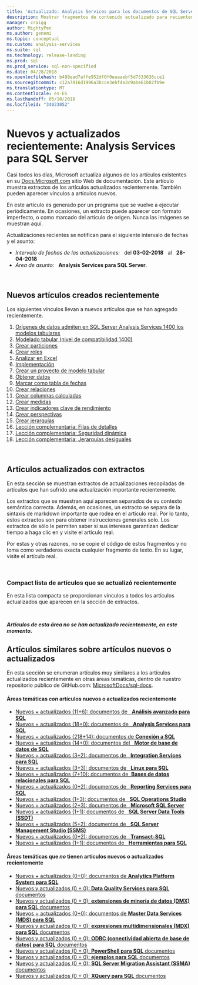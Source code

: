 ```yaml
---
title: 'Actualizado: Analysis Services para los documentos de SQL Server | Documentos de Microsoft'
description: Mostrar fragmentos de contenido actualizado para recientemente modificadas en documentación, Analysis Services para Microsoft SQL Server.
manager: craigg
author: MightyPen
ms.author: genemi
ms.topic: conceptual
ms.custom: analysis-services
ms.suite: sql
ms.technology: release-landing
ms.prod: sql
ms.prod_service: sql-non-specified
ms.date: 04/28/2018
ms.openlocfilehash: b499ead7affe952df0f0eaaaebf5d7533636cce1
ms.sourcegitcommit: c12a7416d1996a3bcce3ebf4a3c9abe61b02fb9e
ms.translationtype: MT
ms.contentlocale: es-ES
ms.lasthandoff: 05/10/2018
ms.locfileid: "34023052"
---
```

# <a name="new-and-recently-updated-analysis-services-for-sql-server"></a>Nuevos y actualizados recientemente: Analysis Services para SQL Server



Casi todos los días, Microsoft actualiza algunos de los artículos existentes en su [Docs.Microsoft.com](http://docs.microsoft.com/) sitio Web de documentación. Este artículo muestra extractos de los artículos actualizados recientemente. También pueden aparecer vínculos a artículos nuevos.

En este artículo es generado por un programa que se vuelve a ejecutar periódicamente. En ocasiones, un extracto puede aparecer con formato imperfecto, o como marcado del artículo de origen. Nunca las imágenes se muestran aquí.

Actualizaciones recientes se notifican para el siguiente intervalo de fechas y el asunto:



- *Intervalo de fechas de las actualizaciones:* &nbsp; del **03-02-2018** &nbsp; al &nbsp; **28-04-2018**
- *Área de asunto:* &nbsp; **Analysis Services para SQL Server**.




&nbsp;

## <a name="new-articles-created-recently"></a>Nuevos artículos creados recientemente

Los siguientes vínculos llevan a nuevos artículos que se han agregado recientemente.


1. [Orígenes de datos admiten en SQL Server Analysis Services 1400 los modelos tabulares](tabular-models/data-sources-supported-ssas-tabular-1400.md)
2. [Modelado tabular (nivel de compatibilidad 1400)](tutorial-tabular-1400/as-adventure-works-tutorial.md)
3. [Crear particiones](tutorial-tabular-1400/as-lesson-10-create-partitions.md)
4. [Crear roles](tutorial-tabular-1400/as-lesson-11-create-roles.md)
5. [Analizar en Excel](tutorial-tabular-1400/as-lesson-12-analyze-in-excel.md)
6. [Implementación](tutorial-tabular-1400/as-lesson-13-deploy.md)
7. [Crear un proyecto de modelo tabular](tutorial-tabular-1400/as-lesson-1-create-a-new-tabular-model-project.md)
8. [Obtener datos](tutorial-tabular-1400/as-lesson-2-Get-data.md)
9. [Marcar como tabla de fechas](tutorial-tabular-1400/as-lesson-3-mark-as-date-table.md)
10. [Crear relaciones](tutorial-tabular-1400/as-lesson-4-create-relationships.md)
11. [Crear columnas calculadas](tutorial-tabular-1400/as-lesson-5-create-calculated-columns.md)
12. [Crear medidas](tutorial-tabular-1400/as-lesson-6-create-measures.md)
13. [Crear indicadores clave de rendimiento](tutorial-tabular-1400/as-lesson-7-create-key-performance-indicators.md)
14. [Crear perspectivas](tutorial-tabular-1400/as-lesson-8-create-perspectives.md)
15. [Crear jerarquías](tutorial-tabular-1400/as-lesson-9-create-hierarchies.md)
16. [Lección complementaria: Filas de detalles](tutorial-tabular-1400/as-supplemental-lesson-detail-rows.md)
17. [Lección complementaria: Seguridad dinámica](tutorial-tabular-1400/as-supplemental-lesson-dynamic-security.md)
18. [Lección complementaria: Jerarquías desiguales](tutorial-tabular-1400/as-supplemental-lesson-ragged-hierarchies.md)



&nbsp;

## <a name="updated-articles-with-excerpts"></a>Artículos actualizados con extractos

En esta sección se muestran extractos de actualizaciones recopiladas de artículos que han sufrido una actualización importante recientemente.

Los extractos que se muestran aquí aparecen separados de su contexto semántica correcta. Además, en ocasiones, un extracto se separa de la sintaxis de markdown importante que rodea en el artículo real. Por lo tanto, estos extractos son para obtener instrucciones generales solo. Los extractos de sólo le permiten saber si sus intereses garantizan dedicar tiempo a haga clic en y visite el artículo real.

Por estas y otras razones, no se copie el código de estos fragmentos y no toma como verdaderos exacta cualquier fragmento de texto. En su lugar, visite el artículo real.





&nbsp;

<a name="compactupdatedlist"/>

### <a name="compact-list-of-articles-updated-recently"></a>Compact lista de artículos que se actualizó recientemente

En esta lista compacta se proporcionan vínculos a todos los artículos actualizados que aparecen en la sección de extractos.





&nbsp;

***Artículos de esta área no se han actualizado recientemente, en este momento.***






## <a name="similar-articles-about-new-or-updated-articles"></a>Artículos similares sobre artículos nuevos o actualizados

En esta sección se enumeran artículos muy similares a los artículos actualizados recientemente en otras áreas temáticas, dentro de nuestro repositorio público de GitHub.com: [MicrosoftDocs/sql-docs](https://github.com/MicrosoftDocs/sql-docs/).



#### <a name="subject-areas-that-do-have-new-or-recently-updated-articles"></a>Áreas temáticas *con* artículos nuevos o actualizados recientemente

- [Nuevos + actualizados (11+6): documentos de &nbsp;&nbsp;**Análisis avanzado para SQL**](../advanced-analytics/new-updated-advanced-analytics.md)
- [Nuevos + actualizados (18+0): documentos de &nbsp;&nbsp;**Analysis Services para SQL**](../analysis-services/new-updated-analysis-services.md)
- [Nuevos + actualizados (218+14): documentos de **Conexión a SQL**](../connect/new-updated-connect.md)
- [Nuevos + actualizados (14+0): documentos del &nbsp;&nbsp;**Motor de base de datos de SQL**](../database-engine/new-updated-database-engine.md)
- [Nuevos + actualizados (3+2): documentos de &nbsp;&nbsp;**Integration Services para SQL**](../integration-services/new-updated-integration-services.md)
- [Nuevos + actualizados (3+3): documentos de &nbsp;&nbsp;**Linux para SQL**](../linux/new-updated-linux.md)
- [Nuevos + actualizados (7+10): documentos de&nbsp;&nbsp;**Bases de datos relacionales para SQL**](../relational-databases/new-updated-relational-databases.md)
- [Nuevos + actualizados (0+2): documentos de &nbsp;&nbsp;**Reporting Services para SQL**](../reporting-services/new-updated-reporting-services.md)
- [Nuevos + actualizados (1+3): documentos de &nbsp;&nbsp;**SQL Operations Studio**](../sql-operations-studio/new-updated-sql-operations-studio.md)
- [Nuevos + actualizados (2+3): documentos de &nbsp;&nbsp;**Microsoft SQL Server**](../sql-server/new-updated-sql-server.md)
- [Nuevos + actualizados (1+1): documentos de &nbsp;&nbsp;**SQL Server Data Tools (SSDT)**](../ssdt/new-updated-ssdt.md)
- [Nuevos + actualizados (5+2): documentos de &nbsp;&nbsp;**SQL Server Management Studio (SSMS)**](../ssms/new-updated-ssms.md)
- [Nuevos + actualizados (0+2): documentos de &nbsp;&nbsp;**Transact-SQL**](../t-sql/new-updated-t-sql.md)
- [Nuevos + actualizados (1+1): documentos de &nbsp;&nbsp;**Herramientas para SQL**](../tools/new-updated-tools.md)



#### <a name="subject-areas-that-do-not-have-any-new-or-recently-updated-articles"></a>Áreas temáticas que *no* tienen artículos nuevos o actualizados recientemente

- [Nuevos + actualizados (0+0): documentos de **Analytics Platform System para SQL**](../analytics-platform-system/new-updated-analytics-platform-system.md)
- [Nuevos y actualizados (0 + 0): **Data Quality Services para SQL** documentos](../data-quality-services/new-updated-data-quality-services.md)
- [Nuevos y actualizados (0 + 0): **extensiones de minería de datos (DMX) para SQL** documentos](../dmx/new-updated-dmx.md)
- [Nuevos + actualizados (0+0): documentos de **Master Data Services (MDS) para SQL**](../master-data-services/new-updated-master-data-services.md)
- [Nuevos y actualizados (0 + 0): **expresiones multidimensionales (MDX) para SQL** documentos](../mdx/new-updated-mdx.md)
- [Nuevos y actualizados (0 + 0): **ODBC (conectividad abierta de base de datos) para SQL** documentos](../odbc/new-updated-odbc.md)
- [Nuevos y actualizados (0 + 0): **PowerShell para SQL** documentos](../powershell/new-updated-powershell.md)
- [Nuevos y actualizados (0 + 0): **ejemplos para SQL** documentos](../samples/new-updated-samples.md)
- [Nuevos y actualizados (0 + 0): **SQL Server Migration Assistant (SSMA)** documentos](../ssma/new-updated-ssma.md)
- [Nuevos y actualizados (0 + 0): **XQuery para SQL** documentos](../xquery/new-updated-xquery.md)

